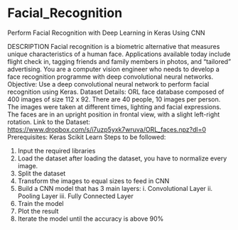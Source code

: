 # Facial_Recognition

Perform Facial Recognition with Deep Learning in Keras Using CNN

DESCRIPTION
Facial recognition is a biometric alternative that measures unique characteristics of a human
face. Applications available today include flight check in, tagging friends and family members in
photos, and “tailored” advertising. You are a computer vision engineer who needs to develop a
face recognition programme with deep convolutional neural networks.
Objective: Use a deep convolutional neural network to perform facial recognition using Keras.
Dataset Details:
ORL face database composed of 400 images of size 112 x 92. There are 40 people, 10 images
per person. The images were taken at different times, lighting and facial expressions. The faces
are in an upright position in frontal view, with a slight left-right rotation.
Link to the Dataset: https://www.dropbox.com/s/i7uzp5yxk7wruva/ORL_faces.npz?dl=0
Prerequisites:
Keras
Scikit Learn
Steps to be followed:
1. Input the required libraries
2. Load the dataset after loading the dataset, you have to normalize every image.
3. Split the dataset
4. Transform the images to equal sizes to feed in CNN
5. Build a CNN model that has 3 main layers:
i. Convolutional Layer
ii. Pooling Layer
iii. Fully Connected Layer
6. Train the model
7. Plot the result
8. Iterate the model until the accuracy is above 90%

 
